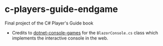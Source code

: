 # c-players-guide-endgame
Final project of the C# Player's Guide book

- Credits to [dotnet-console-games](https://github.com/dotnet/dotnet-console-games) for the `BlazorConsole.cs` class which implements the interactive console in the web.
